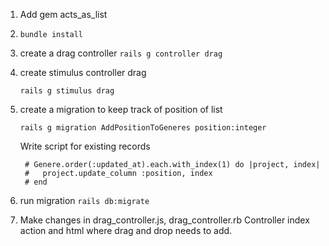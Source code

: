 1. Add gem acts_as_list
2. `bundle install`
3. create a drag controller
      `rails g controller drag`    
4. create stimulus controller drag

      `rails g stimulus drag`
      
5. create a migration to keep track of position of list

    `rails g migration AddPositionToGeneres position:integer`
    
    Write script for existing records
    
        # Genere.order(:updated_at).each.with_index(1) do |project, index|
        #   project.update_column :position, index
        # end
6. run migration
   `rails db:migrate`
7. Make changes in drag_controller.js, drag_controller.rb
  Controller index action and html where drag and drop needs to add.

